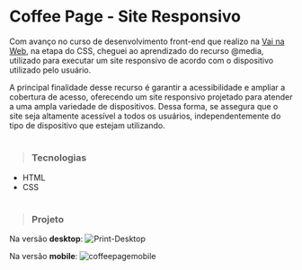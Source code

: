 # Coffee Page - Site Responsivo 

Com avanço no curso de desenvolvimento front-end que realizo na [Vai na Web](https://vainaweb.com.br), na etapa do CSS, cheguei
ao aprendizado do recurso @media, utilizado para executar um site responsivo de acordo com o dispositivo utilizado pelo usuário. 

A principal finalidade desse recurso é garantir a acessibilidade e ampliar a cobertura de acesso, oferecendo um site responsivo
projetado para atender a uma ampla variedade de dispositivos. Dessa forma, se assegura que o site seja altamente acessível a todos
os usuários, independentemente do tipo de dispositivo que estejam utilizando.
#
>### Tecnologias
- HTML
- CSS
#
>### Projeto
Na versão **desktop**:
![Print-Desktop](https://github.com/rodrigodfer/coffeepage-responsivo/assets/106881342/eb9b4df8-6e55-48cd-b04c-772772c67d6b)

Na versão **mobile**:
![coffeepagemobile](https://github.com/rodrigodfer/coffeepage-responsivo/assets/106881342/1b16ad1a-ebc6-4fef-a431-23272781702d)
